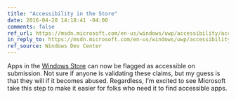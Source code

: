 ```yaml
---
title: "Accessibility in the Store"
date: 2016-04-28 14:18:41 -04:00
comments: false
ref_url: https://msdn.microsoft.com/en-us/windows/uwp/accessibility/accessibility-in-the-store
in_reply_to: https://msdn.microsoft.com/en-us/windows/uwp/accessibility/accessibility-in-the-store
ref_source: Windows Dev Center
---
```


Apps in the [Windows Store](https://www.microsoft.com/en-us/store/apps) can now be flagged as accessible on submission. Not sure if anyone is validating these claims, but my guess is that they will if it becomes abused. Regardless, I’m excited to see Microsoft take this step to make it easier for folks who need it to find accessible apps.